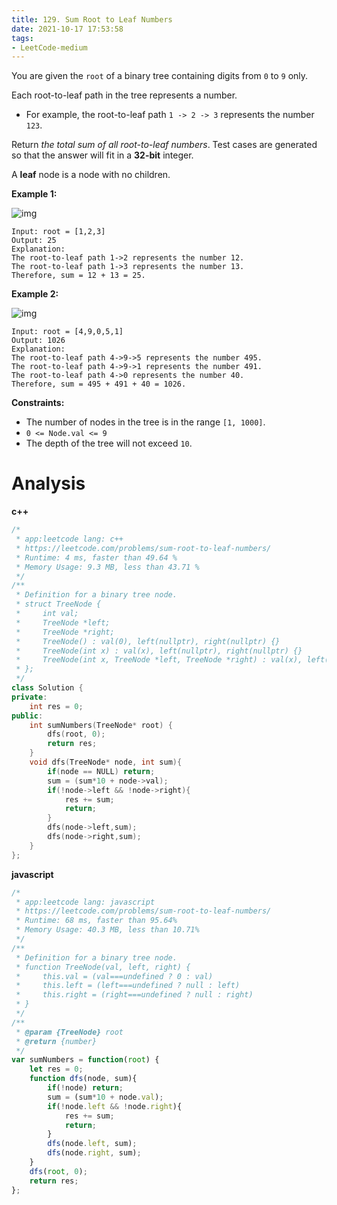 ```yaml
---
title: 129. Sum Root to Leaf Numbers
date: 2021-10-17 17:53:58
tags:
- LeetCode-medium
---
```


You are given the `root` of a binary tree containing digits from `0` to `9` only.

Each root-to-leaf path in the tree represents a number.

- For example, the root-to-leaf path `1 -> 2 -> 3` represents the number `123`.

Return *the total sum of all root-to-leaf numbers*. Test cases are generated so that the answer will fit in a **32-bit** integer.

A **leaf** node is a node with no children.

 

**Example 1:**

![img](https://assets.leetcode.com/uploads/2021/02/19/num1tree.jpg)

```
Input: root = [1,2,3]
Output: 25
Explanation:
The root-to-leaf path 1->2 represents the number 12.
The root-to-leaf path 1->3 represents the number 13.
Therefore, sum = 12 + 13 = 25.
```

<!-- more -->

**Example 2:**

![img](https://assets.leetcode.com/uploads/2021/02/19/num2tree.jpg)

```
Input: root = [4,9,0,5,1]
Output: 1026
Explanation:
The root-to-leaf path 4->9->5 represents the number 495.
The root-to-leaf path 4->9->1 represents the number 491.
The root-to-leaf path 4->0 represents the number 40.
Therefore, sum = 495 + 491 + 40 = 1026.
```

 

**Constraints:**

- The number of nodes in the tree is in the range `[1, 1000]`.
- `0 <= Node.val <= 9`
- The depth of the tree will not exceed `10`.

# Analysis

**c++**

```c++
/*
 * app:leetcode lang: c++
 * https://leetcode.com/problems/sum-root-to-leaf-numbers/
 * Runtime: 4 ms, faster than 49.64 %
 * Memory Usage: 9.3 MB, less than 43.71 %
 */
/**
 * Definition for a binary tree node.
 * struct TreeNode {
 *     int val;
 *     TreeNode *left;
 *     TreeNode *right;
 *     TreeNode() : val(0), left(nullptr), right(nullptr) {}
 *     TreeNode(int x) : val(x), left(nullptr), right(nullptr) {}
 *     TreeNode(int x, TreeNode *left, TreeNode *right) : val(x), left(left), right(right) {}
 * };
 */
class Solution {
private:
    int res = 0;
public:
    int sumNumbers(TreeNode* root) {
        dfs(root, 0);
        return res;
    }
    void dfs(TreeNode* node, int sum){
        if(node == NULL) return;
        sum = (sum*10 + node->val);
        if(!node->left && !node->right){
            res += sum;
            return;
        }
        dfs(node->left,sum);
        dfs(node->right,sum);
    }
};
```

**javascript**

```js
/*
 * app:leetcode lang: javascript
 * https://leetcode.com/problems/sum-root-to-leaf-numbers/
 * Runtime: 68 ms, faster than 95.64%
 * Memory Usage: 40.3 MB, less than 10.71%
 */
/**
 * Definition for a binary tree node.
 * function TreeNode(val, left, right) {
 *     this.val = (val===undefined ? 0 : val)
 *     this.left = (left===undefined ? null : left)
 *     this.right = (right===undefined ? null : right)
 * }
 */
/**
 * @param {TreeNode} root
 * @return {number}
 */
var sumNumbers = function(root) {
    let res = 0;
    function dfs(node, sum){
        if(!node) return;
        sum = (sum*10 + node.val);
        if(!node.left && !node.right){
            res += sum;
            return;
        }
        dfs(node.left, sum);
        dfs(node.right, sum);
    }
    dfs(root, 0);
    return res;
};
```

